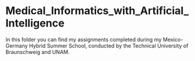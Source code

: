 # Medical_Informatics_with_Artificial_Intelligence
In this folder you can find my assignments completed during my Mexico-Germany Hybrid Summer School, conducted by the Technical University of Braunschweig and UNAM.
